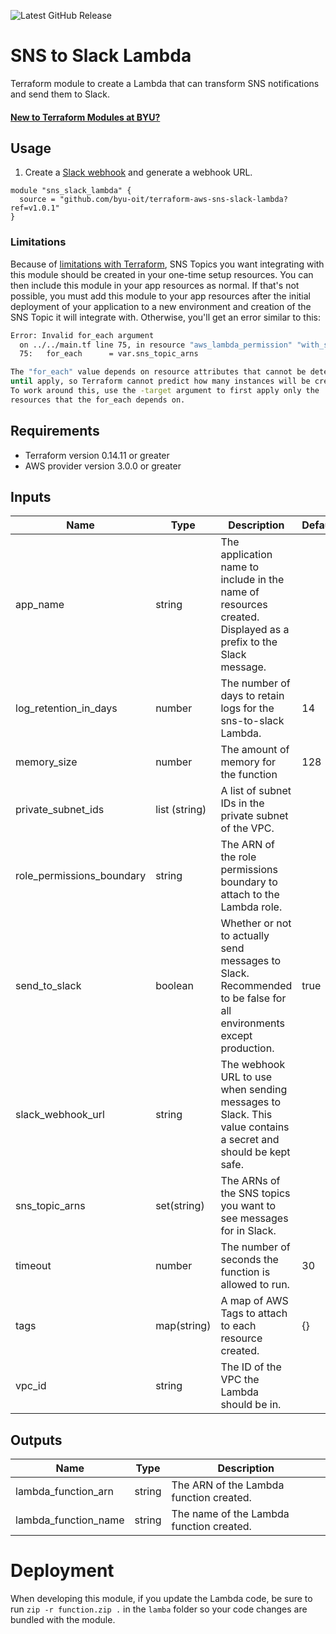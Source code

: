 ![Latest GitHub Release](https://img.shields.io/github/v/release/byu-oit/terraform-aws-sns-slack-lambda?sort=semver)

# SNS to Slack Lambda

Terraform module to create a Lambda that can transform SNS notifications and send them to Slack.

#### [New to Terraform Modules at BYU?](https://devops.byu.edu/terraform/index.html)

## Usage

1. Create a [Slack webhook](https://api.slack.com/messaging/webhooks) and generate a webhook URL.

```hcl
module "sns_slack_lambda" {
  source = "github.com/byu-oit/terraform-aws-sns-slack-lambda?ref=v1.0.1"
}
```

### Limitations

Because of [limitations with Terraform](https://www.terraform.io/docs/language/meta-arguments/for_each.html#limitations-on-values-used-in-for_each), SNS Topics you want integrating with this module should be created in your one-time setup resources. You can then include this module in your app resources as normal. If that's not possible, you must add this module to your app resources after the initial deployment of your application to a new environment and creation of the SNS Topic it will integrate with. Otherwise, you'll get an error similar to this:

```bash
Error: Invalid for_each argument
  on ../../main.tf line 75, in resource "aws_lambda_permission" "with_sns":
  75:   for_each      = var.sns_topic_arns

The "for_each" value depends on resource attributes that cannot be determined
until apply, so Terraform cannot predict how many instances will be created.
To work around this, use the -target argument to first apply only the
resources that the for_each depends on.
```

## Requirements

* Terraform version 0.14.11 or greater
* AWS provider version 3.0.0 or greater

## Inputs

| Name | Type  | Description | Default |
| --- | --- | --- | --- |
| app_name | string | The application name to include in the name of resources created. Displayed as a prefix to the Slack message. |
| log_retention_in_days | number | The number of days to retain logs for the sns-to-slack Lambda. | 14 |
| memory_size | number | The amount of memory for the function | 128 |
| private_subnet_ids | list (string) | A list of subnet IDs in the private subnet of the VPC. |
| role_permissions_boundary | string | The ARN of the role permissions boundary to attach to the Lambda role. |
| send_to_slack | boolean | Whether or not to actually send messages to Slack. Recommended to be false for all environments except production. | true |
| slack_webhook_url | string | The webhook URL to use when sending messages to Slack. This value contains a secret and should be kept safe. |
| sns_topic_arns | set(string) | The ARNs of the SNS topics you want to see messages for in Slack. |
| timeout | number | The number of seconds the function is allowed to run. | 30 |
| tags | map(string) | A map of AWS Tags to attach to each resource created. | {} |
| vpc_id | string | The ID of the VPC the Lambda should be in. |


## Outputs

| Name | Type | Description |
| ---  | ---  | --- |
| lambda_function_arn | string | The ARN of the Lambda function created. |
| lambda_function_name | string | The name of the Lambda function created. |

# Deployment

When developing this module, if you update the Lambda code, be sure to run `zip -r function.zip .` in the `lamba` folder so your code changes are bundled with the module.
